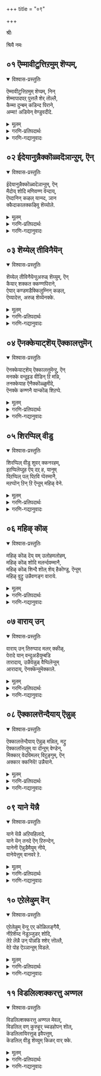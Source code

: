 +++
title = "०९"

+++

श्रीः

श्रियै नमः


## ०१ ऎम्मावीटुत्तिऱमुम् शॆप्पम्,
<details open><summary>विश्वास-प्रस्तुतिः</summary>

ऎम्मावीटुत्तिऱमुम् शॆप्पम्, निन्  
शॆम्मापादपऱ् पुत्तलै शेर् तॊल्लै,  
कैम्मा दुन्बम् कडिन्द पिराने,   
अम्मा\! अडियेन् वेण्डुवदीदे.
</details>

<details><summary>मूलम्</summary>

ऎम्मावीटुत्तिऱमुम् शॆप्पम्, निन्  
शॆम्मापादपऱ् पुत्तलै शेर् तॊल्लै,  
कैम्मा दुन्बम् कडिन्द पिराने,   
अम्मा\! अडियेन् वेण्डुवदीदे.
</details>

<details><summary>गरणि-प्रतिपदार्थः</summary>

ऎम्मावीट्टु तिऱमुम् = आ महाबिडुगडॆय विषयवन्नू, शॆप्पम् = हेळॆवु, निन् = निन्न, शॆम् = कॆम्पाद, मा = परम श्रेष्ठवाद, पाद पऱ्बु = पादपद्मदल्लि, तलै = तलॆयन्नु, शेर् त्तु ऒल्लै = ईगले \(बेगले\) सेरिसि, कैम्मा = आनॆय, तुन्बम् = सङ्कटवन्नु, कडिन्द पिराने = तॊलगिसिद स्वामिये, अम्मा= नन्न स्वामिये, अडियेन् = पादसेवकनाद नानु, वेण्डुवदु ईदे = बेडुवुदु इदन्ने. 
</details>

<details><summary>गरणि-गद्यानुवादः</summary>

आनॆय सङ्कटवन्नु निवारिसिद स्वामिये, आ महाबिडुगडॆय विषयवन्नू हेळॆवु. निन्न कॆम्पाद परमश्रेष्ठवाद पादपद्मदल्लि \(नम्म\) तलॆयन्नु ईगले \(बेगले\) सेरिसबेकु. नन्न स्वामिये, पादसेवकनाद नानु बेडुवुदु इदन्ने. 

आनॆय सङ्कटवन्नु निवारिसिद स्वामिये, आ महाबिडुगडॆय विषयवन्नू हेळॆवु. निन्न कॆम्पाद परमश्रेष्ठवाद पादपद्मदल्लि \(नम्म\) तलॆयन्नु ईगले \(बेगले\) सेरिसबेकु. नन्न स्वामिये, पादसेवकनाद नानु बेडुवुदु इदन्ने. 

सवशक्तनू, करुणासागरनू आगिरुव भगवन्तनन्नु कण्डुकॊळ्ळुव बगॆयेनु ऎम्ब प्रश्नॆयन्नु मुन्दिट्टु, स्वामिय आसाधारणवू विलक्षणवू आद कार्यगळिन्दले, अवनन्नु सुलभवागि कण्डुकॊळ्ळबहुदु ऎन्दु तिळिसलायितु. हिन्दिन तिरुवाय् मॊऴियल्लि.

ईग, हागॆ कण्डुकॊण्डिरुव भगवन्तनु नम्म मुन्दॆ निन्ताग, अवनल्लि नावु अरिकॆ माडिकॊळ्ळबहुदादद्दु एनु? ई प्रश्नॆगॆ उत्तरवागि ई सुन्दरवाद पाशुर.

“आनॆय सङ्कटवन्नु तॊलगिसिद्दु” – गजेन्द्रमोक्षद विषय. कीळु प्राणियादरू, सङ्कटदल्लि सिक्किबिद्दु, भगवन्तन मरॆहॊक्काग, स्वामियु अदर बगॆगॆ ऎष्टु बेग मरुकगॊळ्ळुत्तानॆ- ऎष्टु बेग गरुडारूढनागि अदर बळिगॆ धाविसुत्तानॆ\! ऎष्टु बेग अदर शत्रुवाद मॊसळॆयन्नु तन्न चक्रायुधदिन्द तुण्डरिसिबिडुत्तानॆ\! इदल्लवे अवन परम कारुण्य आश्रितवात्सल्य\! 

आळ्वाररु हेळुत्तारॆ- स्वामी, आनॆय सङ्कटवन्नु हरिसिद परमकारुण्यनिधिये नीनु. नावू संसारवॆम्ब सङ्कटदल्लि सिक्किबिद्दु तॊळलुत्तिद्देवॆ. आदरॆ, आ महाबिडुगडॆयाद मोक्षवन्नु कुरितु निन्नल्लि अरिकॆ माडिकॊळ्ळुवुदिल्ल. अदर विषयवागि प्रस्तापवन्नू माडुवुदिल्ल. निन्न कॆम्पाद कोमल पाद पद्मगळ मेलॆ नम्म तलॆयन्नु ईगले ई \(बेगले\) इरिसबेकॆन्दु हातॊरॆयुत्तिद्देवॆ. पादसेवकनाद नानु निन्नल्लि इदॊन्दन्ने बेडुवुदु. इष्टन्नु मात्र नीनु ननगॆ अनुग्रह माडु. 

भगवन्तन अडिदावरॆयन्नु तलॆय मेलॆ इरिसिकॊळ्ळुवुदु, अडिदावरॆय मेलॆ तलॆयन्निरुसुवुदु, \(अथवा, अवु ऎडॆबिडदॆ तन्न तलॆय मेलिदॆ ऎन्दु भाविसिकॊळ्ळुवुदु\) भगवन्तनॊडनॆ निकटवाद सम्पर्कहॊन्दुव ऒन्दु रीति. इदु मोक्षानन्दक्किन्तलू हॆच्चिनदु ऎन्दु आळ्वाररु अभिप्रायपाडुत्तारॆ. 

भगवन्तन अडिदावरॆय आश्रयक्किन्तलू बेरॆल्ल बगॆय सुख आनन्दगळू, मोक्षवू सह कॆळमट्टद्दे\!
</details>



## ०२ ईदेयानुन्नैक्कॊळ्वदॆञान्ऱुम्, ऎन्
<details open><summary>विश्वास-प्रस्तुतिः</summary>

ईदेयानुन्नैक्कॊळ्वदॆञान्ऱुम्, ऎन्  
मैदोय् शोदि मणिवण्ण वॆन्दाय्,  
ऎय्दानिन् कऴल् यान्य्द, ञान  
क्कैदाकालक्कऴिवु शॆय्योले.
</details>

<details><summary>मूलम्</summary>

ईदेयानुन्नैक्कॊळ्वदॆञान्ऱुम्, ऎन्  
मैदोय् शोदि मणिवण्ण वॆन्दाय्,  
ऎय्दानिन् कऴल् यान्य्द, ञान  
क्कैदाकालक्कऴिवु शॆय्योले.
</details>

<details><summary>गरणि-प्रतिपदार्थः</summary>

ईदे =इदन्ने, यान् = नानु, उन्नै = निन्नन्नु, कॊळ् वदु ऎञ्ञान्ऱुम् = ऎन्दॆन्दिगू केळुवुदु, ऎन् = नन्न, मैतोय् शोदि = काडिगॆयन्नु तॊयिसुवन्थ ज्योतिये \(काडिगॆयन्नु सुरिसुवन्थ ज्योतिये\), मणि वण्णम् ऎन्दाय् = इन्द्रनील मणिय बण्णदवनाद नन्न स्वामिये, ऎय् दा = पडॆदुकॊळ्ळलागदन्थ \(समीपिसलु साध्यवागदन्थ\), निन् कऴल् = निन्न तिरुवडिगळन्नु, यान् ऎय् द =नानु पडॆदुकॊळ्ळुवन्तॆ \(सेरुवन्तॆ\), ञानम् = ज्ञानवॆम्ब, कै = साधनवन्नु \(रॆक्कॆयन्नु\), त = करुणिसु, कालम् = कालवन्नु, कऴिवु = कळॆयुवन्तॆ, शॆय्येल् = माडबेड. 
</details>

<details><summary>गरणि-गद्यानुवादः</summary>

नन्न काडिगॆयन्नु सुरिसुवन्थ ज्योतिये. इन्द्रनीलमणिय बण्णदवनाद नन्न स्वामिये, इदन्ने नानु निन्नन्नु ऎन्दॆन्दिगू बेडुवुदु. समीपिसलागदन्थ निन्न तिरुवडिगळन्नु नानु सेरुवन्तॆ \(पडॆदुकॊळ्ळुवन्तॆ\) ज्ञानवॆम्ब साधनवन्नु\(रॆक्कॆयन्नु\) करुणिसु. कालवन्नु कळॆयुवन्तॆ माडबेड. 

“इदन्ने नानु निन्नल्लि बेडुवुदु” – ऎन्दु हिन्दिन पाशुरदल्लि हेळुत्ता आळ्वाररु भगवन्तन अडिदावरॆगळु तम्म तलॆय मेलॆ निरन्तरवू इरबेकॆन्दरु. मोक्षानन्दक्किन्तलू अदे मेलॆन्दरु. आदरॆ, भगवन्तन तिरुवडिगळन्नु सेरुवुदादरू हेगॆ? अवु सुलभवागि पडॆदुकॊळ्ळुवन्थवल्ल\! इदन्नु कुरितु योचिसुत्ता, अदन्नु साधिसिकॊळ्ळुव मत्तॊन्दु साधनवन्नु आळ्वाररु इल्लि बेडुत्तारॆ. 

आळ्वाररु हेळुत्तारॆ- स्वामी, बेगले \(ईगले\) निन्न दिव्यतिरुवडिगळन्नु सेरिबेकॆम्ब आतुर ननगिदॆ. सुलभवागि पडॆदुकॊळ्ळुवन्थाद्दल्ल अवु\! नन्नल्लिरुव साधनवाद भक्ति विरक्तिगळु सालवु. आद्दरिन्द, ननगॆ ज्ञानवॆम्ब मत्तॊन्दु साधनवन्नु करुणिसु. नानु व्यर्थवागि कालवन्नु कळॆयुवन्तॆ माडबेड. 

इल्लि ऒन्दु रूपकवन्नु नॆनपिगॆ तन्दुकॊळ्ळबहुदु- “भक्ति ऎम्ब हक्किगॆ ज्ञानवू वैराग्यवू ऎन्दु रॆक्कॆगळु”. अवुगळन्नु बळसिकॊण्डु अदु भगवन्तनन्नु सेरुवुदु”. 

भक्तिय पूर्णतॆगॆ ज्ञानवू वैराग्यवू साधकगळु.

“कै” ऎम्बुदक्कॆ “कै, तोळु, सॊण्डिलु, किरण, पक्क, पक्ष, कैमर, साधन, हिडि, रॆक्कॆ, सेनॆ, स्थळ, कैहण, माडतक्कद्दु, भूषण, शक्ति, अल्पतन, बळकॆ, सालु, शिस्तु, तङ्गि, कहि, दुःख, कोप, द्वेष, उणिसु, नडॆसु” – हीगॆल्ला अर्थविदॆ. हॊन्दिकॊळ्ळतक्कवन्नु कूडिसिकॊण्डु “ज्ञानम् कै” ऎम्बुदन्नु युक्तवागि अर्थमाडिकॊळ्ळबहुदागिदॆ.
</details>



## ०३ शॆय्येल् तीविनैयॆन्
<details open><summary>विश्वास-प्रस्तुतिः</summary>

शॆय्येल् तीविनैयॆन्ऱुअरुळ् शॆय्युम्, ऎन्  
कैयार् शक्कत क्कण्णपिराने,  
ऐयार् कण्डमडैक्किलुम्निन् कऴल्,  
ऎय्यादेत्त, अरुळ् शॆय्यॆनक्के.
</details>

<details><summary>मूलम्</summary>

शॆय्येल् तीविनैयॆन्ऱुअरुळ् शॆय्युम्, ऎन्  
कैयार् शक्कत क्कण्णपिराने,  
ऐयार् कण्डमडैक्किलुम्निन् कऴल्,  
ऎय्यादेत्त, अरुळ् शॆय्यॆनक्के.
</details>

<details><summary>गरणि-प्रतिपदार्थः</summary>

शॆय्येल् = माडबेड, ती विनै = कॆट्ट कॆलसगळन्नु \(पापकार्यगळन्नु\), ऎन्ऱु = ऎन्दु, अरुळ् शॆय्युम् = कृपॆमाडुव, ऎन् = नन्न, कै आर् = कैतुम्ब \(सिद्धवागि\), शक्करम् =चक्रायुधवन्नु हिडिदिरुव, कण्णपिराने = आकर्षकनाद स्वामिये \(श्रीकृष्णस्वामिये\), आर् =श्लेष्मवु तुम्बिकॊण्डु, कण्डम् = गण्टलन्नु, अडैक्किलुम्= अडकिकट्टिदरू, निन् कऴल् = निन्न तिरुवडिगळन्नु ऎय्यादु = सॊरगदॆ, एत्त = स्तुतिसुवन्तॆ, अरुळ् शॆय् ऎनक्के = ननगॆ कृपॆमाडु.
</details>

<details><summary>गरणि-गद्यानुवादः</summary>

कैतुम्ब \(सिद्धवागि\) चक्रायुधवन्नु हिडिदिरुव नन्न आकर्षकनाद स्वामिये \(श्रीकृष्णस्वामिये\), पापकार्यगळन्नु माडबेडवॆन्दु ननगॆ कृपॆमाडुवाग, श्लेष्मवु तुम्बिकॊण्डु गण्टलन्नु अडकिकट्टिदागलू सॊरगदॆ निन्न तिरुवडिगळन्नु स्तुतिसुवन्तॆ, कृपॆमाडु.

“ज्ञानवन्नु करुणिसु” ऎम्बुदु हिन्दिन पाशुरद बेडिकॆ. “याव बगॆय ज्ञान बेकादद्दु” ऎम्बुदरॆ विवरणॆ इल्लि बरुत्तदॆ.

आळ्वाररु हेळुत्तारॆ- स्वामी, नन्नन्नु निन्न कडॆगॆ आकर्षिसिद्दी. कैयल्लि चक्रायुधवन्नु सिद्धवागि हिडिदु निन्तिद्दी. पापकार्यगळन्नु ऎन्दरॆ कॆट्ट कॆलसगळन्नु माडबेड ऎन्दु आणतियित्तु. अदन्नु नानु माडदिरुवन्तॆ माडि नन्नन्नु करुणिसिद्दी. ई मानव देहवु बिद्दु होगुवाग, नन्न गण्टलल्लि श्लेष्मतुम्बिकॊळ्ळबहुदु. गण्टलु कट्टि होगबहुदु. सॊरगु तुम्बिबिडबहुदु. अन्थ समयदल्लू सह निन्न तिरुवडिगळ स्मरणॆयन्नु ऎडॆबिडदॆ नानु माडुवन्तॆ ननगॆ ज्ञानवन्नु करुणिसु.
</details>



## ०४ ऎनक्केयाट्शॆय् ऎक्कालत्तुमॆन्
<details open><summary>विश्वास-प्रस्तुतिः</summary>

ऎनक्केयाट्शॆय् ऎक्कालत्तुमॆन्ऱु, ऎन्  
मनक्के वन्दुइड वीडिन् ऱि मन्नि,  
तनक्केयाह ऎनैक्कॊळ्ळुमीदे,  
ऎनक्के कण्णनै यान्कॊळ् शिऱप्पे.
</details>

<details><summary>मूलम्</summary>

ऎनक्केयाट्शॆय् ऎक्कालत्तुमॆन्ऱु, ऎन्  
मनक्के वन्दुइड वीडिन् ऱि मन्नि,  
तनक्केयाह ऎनैक्कॊळ्ळुमीदे,  
ऎनक्के कण्णनै यान्कॊळ् शिऱप्पे.
</details>

<details><summary>गरणि-प्रतिपदार्थः</summary>

ऎनक्के = ननगेये, आट् शॆय् = दास्यवन्नु नडॆसु, ऎक्कालत्तुम् = ऎल्ला कालगळल्लियू, ऎन् ऱ = ऎन्दु, ऎन्= नन्न, मनक्के = मनस्सिनल्लिये \(मनस्सिनॊळक्के\), वन्दु = बन्दु, इडै वीडु इन् ऱि = नडुवॆ स्वल्पवू अवकाशविल्लदन्तॆ, मन्नि = नॆलसि, तनक्के आह = तनगागिये आगिरुवन्तॆ \(तनगॆ तक्कवनॆम्बन्तॆ\), ऎनै= नन्नन्नु, कॊळ्ळुम्= स्वीकरिसुव \(अङ्गीकरिसुव\), ईदे = इदन्ने, ऎनक्के = ननगॆ तक्कवनाद, कण्णनै = आकर्षकनादवनल्लि \(श्रीकृष्णनल्लि\), यान्कॊळ् = नानु बयसुव, शिऱप्पे = उत्तमवाद प्रयोजनवन्ने. 
</details>

<details><summary>गरणि-गद्यानुवादः</summary>

ननगेये दास्य नडॆसु, ऎल्ला कालगळल्लियू ऎन्दु नन्नमनस्सिनॊळक्के बन्दु, नडुवॆ स्वल्पवू कालावकाशविल्लदन्तॆ \(ऎडॆबिडदन्तॆ\) नॆलसि, तनगागिये आगिरुवन्तॆ नन्नन्नुस्वीकरिसुव \(अङ्गीकरिसुव\) इदन्ने, ननगे आगिरुव \(ननगॆ तक्कवनागिरुव\) आकर्षकनल्लि \(श्रीकृष्णनल्लि\) नानु बयसुव, उत्तमवाद प्रयोजनवे. 

“इदन्ने नानु बयसुवुदु. इदन्ने नानु निन्नल्लि बेडुवुदु” ऎम्बुदु ई तिरुवाय् मॊऴिय पल्लवि ऎन्नबहुदेनो. मॊदल पाशुरदल्लि “निन्न दिव्यतिरुवडिगळन्नु नन्न तलॆय मेलॆ इरिसिकॊळ्ळुवुदन्ने करुणिसु” ऎन्दू, ऎरडनॆय पाशुरदल्लि “निन्न अडिदावरॆगळन्नु नानु सेरुवन्तॆ \(पडॆयुवन्तॆ\) ज्ञानवॆम्ब साधनवन्नु करुणिसु ऎम्बुदन्ने” ऎन्दू, मूरनॆय पाशुरदल्लि “श्लेष्मतुम्बि, गण्टलु कट्टि, नन्न अवसानकालदल्लि, कॊनॆयुसिरु नडॆयुववरॆगू, निन्न तिरुवडिगळ स्मरणॆयिरुवन्तॆ करुणिसु” ऎम्बुदन्ने – नानु बयसुवुदु ऎन्नलायितु. 

ईग, “निन्न तिरुवडिगळ दास्यक्कॆ नन्नन्नु अङ्गीकरिसि, नन्न अन्तरङ्गदल्ले बन्दु ऎडॆबिडदॆ नलसु” ऎम्बुदन्ने बेडुवुदागिदॆ. 

आळ्वाररु हेळुत्तारॆ- भगवन्तनिन्द नानु बयसुव अत्युत्तमवाद प्रयोजन इदे- भगवन्तनु नन्नन्नु तन्न कैङ्कर्यक्कॆ तक्कवनु ऎन्दु ऒप्पुवुदु. मत्तु, आ कैङ्कर्यवन्नु नन्निन्द स्वीकरिसुवुदक्कागि, स्वामिये बन्दु नन्न अन्तरङ्गदल्लि ऎडॆबिडदन्तॆ नॆलसुवुदु. स्वामियु मॆच्चुवुदक्कॆ तक्कद्दाद रीतियल्लि कैङ्कर्यवन्नु नन्निन्द स्वीकरिसुवुदु. इदन्ने नानु स्वामियल्लि बेडुवुदु. ननगागुव अतिश्रेष्ठवाद प्रयोजनवू इदे.

भक्तनिगू भगवन्तनिगू नडुवण सम्बन्ध ऎष्टु मट्टिनदागिरबेकु? स्वामिगॆ भक्तने तक्क किङ्कर. भक्तनिगॆ स्वामिये तक्क ऒडॆय. इन्थ केवलवाद स्वामि – भृत्य सम्बन्धवुण्टागुवुदे परमश्रेष्ठवाद भक्तिगॆ प्रयोजन.
</details>



## ०५ शिरप्पिल् वीडु
<details open><summary>विश्वास-प्रस्तुतिः</summary>

शिरप्पिल् वीडु शुवर् क्कनरहम्,  
इऱप्पिलॆय्दुह ऎय् दऱ् ह, यानुम्  
पिऱप्पिल् पल् पिऱवि प्पॆरुमानै,  
मऱप्पॊन् ऱिन् ऱि ऎन्ऱुम् महिऴ् वेने.
</details>

<details><summary>मूलम्</summary>

शिरप्पिल् वीडु शुवर् क्कनरहम्,  
इऱप्पिलॆय्दुह ऎय् दऱ् ह, यानुम्  
पिऱप्पिल् पल् पिऱवि प्पॆरुमानै,  
मऱप्पॊन् ऱिन् ऱि ऎन्ऱुम् महिऴ् वेने.
</details>

<details><summary>गरणि-प्रतिपदार्थः</summary>

शिऱप्पिल् = परमानन्ददिन्द कूडिद, वीडु = बिडुगडॆयन्नो, शुवर् क्कम् = स्वर्गवन्नो, नरहम् =नरकवन्नो, इऱप्पिल् = मरणानन्तर, ऎय्दुह = \(नानु\) पडॆयलि, ऎय् द ऱ् ह = पडॆयदॆ होगलि, यानुम् = नानू सह, पिऱप्पिल् = ई जन्मदल्लि \(बदुकिरुवाग\) पल् पिऱवि = हलवारु जन्मगळ, पॆरुमानै = भगवन्तनन्नु, मऱप्पु ऒन्ऱुइन् ऱि =स्वल्पवू मरॆयदन्तॆ, ऎन्ऱुम् = ऎन्दॆन्दिगू \(यावागलू\), महि ऴ् वेने = \(चिन्तिसि\) आ नन्दिसुवॆनल्ल\! 
</details>

<details><summary>गरणि-गद्यानुवादः</summary>

परमानन्ददिन्द कूडिद बिडुगडॆयन्नो, स्वर्गवन्नो, नरकवन्नो, मरणानन्तर नानु पडॆयलि पडॆयदॆ होगलि. नानु ई जन्मदल्लि \(बदुकिरुवाग\) हलवारु जन्मगळ स्वामियन्नु स्वल्पवू मरॆयदन्तॆ यावागलू चिन्तिसुत्ता आनन्दिसुत्तिरुवॆनल्ल\! 

हिन्दिन पाशुरदल्लि हेळलाद ’प्रयोजन’ ऎम्बुदर परिणामवन्नु इल्लि ऎत्ति हेळलागिदॆ. भगवन्तनिगॆ मॆच्चिन भृत्यनागि प्रयोजन पडॆयबहुदाद्देनु? अदु ऎरडु बगॆय परिणामवन्नुण्टुमाडुवुदु. ऒन्दु, इहजन्मदल्ले ऒदगि बरतक्कद्दु, मत्तॊन्दु मरणानन्तर ऒदगतक्कद्दु. ई विषयदल्लि आळ्वाररु हेळुत्तारॆ. 

नन्न मरणानन्तर ननगॆ ऒदगि बरुवुदेनिदॆयो काणॆ. अदु नरकवेयो, स्वर्गवेयो, अथवा नित्यानन्दमयवाद मोक्षवेयो\! अवुगळल्लि ननगॆ यावुदादरू बरलि. अदु ननगॆ ईग मुख्यवल्ल. ई जन्मदल्लिये, नानु बदुकिरुवष्टु कालवू, नानाअवतारगळन्नॆत्ति भगवन्तनु नडॆसिद आश्चर्याद्भुत कार्यगळन्नु कुरितु चिन्तिसुत्ता, अवुगळन्नु कीर्तिसुत्ता, अनुभविसुत्ता, ऎडॆबिडदन्तॆ आनन्दिसुत्तिरुवुदॊन्दन्ने ईग नानु बयसुवुदु. मरणद बळीक बरुवुदर विचार भगवन्तनिगॆ सेरिद्दल्लवे? 

“पिऱविल् पल् पिऱविप्पॆरुमानै” – भगवन्तनु ’अज’ ऎन्दरॆ हुट्टिदल्लवनु. अवनु “अमर” ऎन्दरॆ साविल्लदवनु. “पिऱवु इल्” – हुट्टु इल्लदवनु. इन्थवनिगॆ “पल् पिऱवि” – हलवारु हुट्टुगळु उण्टादवनन्तॆ\! चमत्कारद मातु\! इदु भगवन्तन नानाअवतारगळन्नु कुरितु हेळुव मातु. ऒन्दॊन्दु अवतारवू ’शिष्ट’न उद्धारक्कागिये. आद्दरिन्द, भगवन्तन अवतारगळल्लि नडॆसिद अद्भुत लीलॆयन्नु भक्तनादवनु “पिऱविल्” – ई जन्मदल्लिये, चिन्तिसुत्ता, स्तुतिसुत्ता, अनुभविसुत्ता बरुवुदरिन्द, दिव्यवाद भगवद्गुणानुभववुण्टागि, तन्मूलक आनन्दवु लभिसुवुदु. भक्ति हॆच्चुवुदु. भगवत्सान्निध्य दॊरॆयुवुदु. मरणा नन्तर सद्गतियू दॊरॆयुवुदु.
</details>



## ०६ महिऴ् कॊळ्
<details open><summary>विश्वास-प्रस्तुतिः</summary>

महिऴ् कॊळ् दॆय् वम् उलोहमलोहम्,  
महिऴ् कॊळ् शोदि मलर्न्दवम्मानै,  
महिऴ् कॊळ् शिन्दै शॊल् शॆय् हैकॊण्डु, ऎन्ऱुम्  
महिऴ् वुट्रु उन्नैवणङ्ग वाराये.
</details>

<details><summary>मूलम्</summary>

महिऴ् कॊळ् दॆय् वम् उलोहमलोहम्,  
महिऴ् कॊळ् शोदि मलर्न्दवम्मानै,  
महिऴ् कॊळ् शिन्दै शॊल् शॆय् हैकॊण्डु, ऎन्ऱुम्  
महिऴ् वुट्रु उन्नैवणङ्ग वाराये.
</details>

<details><summary>गरणि-प्रतिपदार्थः</summary>

महिऴ् कॊळ् = आनन्दवन्नु पडॆदिरुव्, दॆय्वम् = देवतॆगळन्नू, \(देवलोकवन्नू\) उलोहम् = भूलोकवन्नू, अलोहम् = इतर लोकगळन्नू, महिऴ् कॊळ् = आनन्दवन्नु तरुव, शोदि = ज्योतिगळन्नू, मलर्न्द = उण्टुमाडिद, अम्मानै = स्वामियन्नु, महिऴ् कॊळ् = आशिसुव, शिन्दै = चिन्तनवन्नू, शॊल् = मातन्नू, शॆय् है \(माळ्कॆयन्नू\) \(कार्यवन्नू\), कॊण्डु = पडॆदवनागि, ऎन्ऱुम् = यावागलू, महिऴ् वुट्रु = बहळवागि आनन्दिसि, उन्नै = निन्नन्नु, वणङ्ग = नमस्करिसुवुदक्कागि, वाराये = कृपॆ माडि बा.
</details>

<details><summary>गरणि-गद्यानुवादः</summary>

आनन्दवन्नु पडॆदिरुव देवलोकवन्नू, भूलोकवन्नू, इन्नितर लोकगळन्नू, आनन्दवन्नु तरुव दिव्यज्योतिगळन्नू उण्टुमाडिद स्वामियन्नु \(ये निन्नन्नु\) चिन्तनदल्लियू, मातिनल्लियू, माळ्कॆयल्लियू \(कार्यदल्लियू\) ऎडॆबिडदन्तॆ बहळवागि आनन्दिसि, निन्नन्नु नमस्करिसुवुदक्कागि कृपॆमाडि बा. 

ई पाशुरद बेडिकॆ हिन्दिन बेदिकॆगळन्तिरदॆ भिन्नवागिदॆ. भगवन्तनन्नु काया वाचा मनसा आराधिसबेकॆन्दू अदक्कागि तमगॆ भगवत्सान्निध्य दॊरॆयबेकॆन्दू आळ्वारर बेडिकॆ इल्लिदॆ. 

आळ्वाररु हेळुत्तारॆ- स्वामी, नीनु देवलोकवन्नू अदरल्लि सदा आनन्ददल्लि ओलाडुत्तिरुवन्थ देवतॆगळन्नू सृष्टिसिद्दी. हागॆये भूलोकवन्नू अदरल्लि मनुष्यतिर्यक् जन्तुगळन्नू, नाना बगॆय स्थावर वस्तुगळन्नू सृष्टिसिद्दी मत्तु इन्नितर लोकगळन्नू अवुगळल्लि चराचर वस्तुगळन्नू सृष्टिसिद्दी. ई ऎल्ल लोकगळिगू आह्लादवन्नू उत्साहवन्नू तरुवन्थ सूर्यचन्द्ररॆम्ब दिव्यज्योतिगळन्नू सृष्टिसिद्दी. परमसमर्थनाद निन्नन्नु कुरितु ऎडॆबिडदॆ चिन्तिसुत्ता, निन्न गुणस्वभावगळन्नु हॊगळि हाडुत्ता, नीनु नडॆसिद आश्चर्याद्भुत कार्यगळन्नु अरितु आनन्दिसुत्ता, अत्यन्त नम्रतॆयिन्द निन्न तिरुवडिगळिगॆ ऎरगबेकॆनिसुत्तदॆ. इदक्कागि, स्वामी, नन्न बळिगॆ कृपॆमाडिबा.
</details>



## ०७ वाराय् उन्
<details open><summary>विश्वास-प्रस्तुतिः</summary>

वाराय् उन् तिरुप्पाद मलर् क्कीऴ्,  
पेरादे यान् वन्दुअडैयुम्बडि  
तारादाय्, उन्नैयॆन्नुळ् वैप्पिलॆन्ऱुम्  
आरादाय्, ऎनक्कॆन्ऱुमॆक्काले.
</details>

<details><summary>मूलम्</summary>

वाराय् उन् तिरुप्पाद मलर् क्कीऴ्,  
पेरादे यान् वन्दुअडैयुम्बडि  
तारादाय्, उन्नैयॆन्नुळ् वैप्पिलॆन्ऱुम्  
आरादाय्, ऎनक्कॆन्ऱुमॆक्काले.
</details>

<details><summary>गरणि-प्रतिपदार्थः</summary>

वाराय् = कृपॆ माडिबरुववनागु, उन् = निन्न, तिरु = पवित्रवाद, पादम् मलर् कीऴ् = पादकमलदडियल्लि, पेरादे = अगलिकॆयिल्लदन्तॆ, यान् =नानु, वन्दु = बन्दु, अडैयुम्बडि = सेरुवन्तॆ, तारादाय् = कृपॆमाडदवने, उन्नै = निन्नन्नु, ऎनुळ् = नन्न अन्तरङ्गदल्लि, ऎन्ऱुम् = ऎडॆबिडदन्तॆ वैप्पिल् = इरिसिकॊण्डिरुवुदरल्लि \(अनुभविसुवुदरल्लि\), आरादाय् = तृप्तियुण्टुमाडदवने, ऎनक्कु = ननगागिये, ऎन्ऱुम् = यावागलू, \(ऎन्दॆन्दिगू\), ऎक्काले = ऎल्ला समयगळल्लियू, \(कृपॆ माडि बरुववनागु\). 
</details>

<details><summary>गरणि-गद्यानुवादः</summary>

निन्न पवित्रवाद पादकमलदडियल्लि अगलिकॆयिल्लदन्तॆ नानु बन्दु सेरुवन्तॆ कृपॆमाडदवने, निन्नन्नु नन्न अन्तरङ्गदल्लि ऎडॆबिडदन्तॆ इरिसिकॊण्डु अनुभविसुवुदरल्लि तृप्तियन्नुण्टुमाडदवने, ननगागिये ऎन्दॆन्दिगू ऎल्ला समयगळल्लियू कृपॆमाडि बरुववनागु. 

हिन्दिन पाशुरद बेडिकॆ इल्लियू मुन्दुवरियुत्तदॆ. 

आळ्वाररु हेळुत्तारॆ- स्वामी, निन्नन्नु नन्न अन्तरङ्गदल्लि नॆलॆगॊळिसिकॊण्डु ऎष्टॆष्टु अनुभविसिदरू ननगॆ तृप्तियुण्टागदु. नानु बन्दु निन्नन्नु सेरबेकु. निन्निन्द अगलिकॆयॆम्बुदे इल्लदन्तॆ निन्न पवित्रपादकमलगळ कॆळगॆ नानु बन्दु सेरबेकु. इष्टन्नु ननगॆ ईगले नीनु करुणिसदादरॆ, ऎन्दॆन्दिगू ऎल्ला समयगळल्लू नानु निन्नन्नु कण्तुम्ब नोडुत्ता आनन्दिसुवन्तॆ कृपॆमाडि नन्न कण्णमुन्दॆ बरुववनागु\! 

ऎन्थ आशय\! बदुकिरुवष्टु कालवू नानु ऎडॆबिडदन्तॆ निन्नन्नु नोडुत्ता, आनन्दिसुत्तिरबेकु\! मरणानन्तरवू निन्न तिरुवडिगळ सेवॆ ऎडॆबिडदन्तॆ नडॆयुत्तिरबेकु\!
</details>



## ०८ ऎक्कालत्तॆन्दैयाय् ऎन्नुळ्
<details open><summary>विश्वास-प्रस्तुतिः</summary>

ऎक्कालत्तॆन्दैयाय् ऎन्नुळ् मन्निल्, मट्रु  
ऎक्कालत्तिलुम् या दॊन्ऱुम् वेण्डेन्,  
मिक्कार् वेदविमलर् विऱुङ्गुम्, ऎन्  
अक्कार क्कनियॆ\! उन्नैयाने.
</details>

<details><summary>मूलम्</summary>

ऎक्कालत्तॆन्दैयाय् ऎन्नुळ् मन्निल्, मट्रु  
ऎक्कालत्तिलुम् या दॊन्ऱुम् वेण्डेन्,  
मिक्कार् वेदविमलर् विऱुङ्गुम्, ऎन्  
अक्कार क्कनियॆ\! उन्नैयाने.
</details>

<details><summary>गरणि-प्रतिपदार्थः</summary>

ऎक्कालत्तु = यावागलू, ऎन्दै आय् = नन्न तन्दॆयागि \(स्वामियागि\), ऎन् उळ् = नन्न अन्तरङ्गदल्लि, मन्निल् = नॆलसिरुवुदादरॆ, मट्रु = बेरॊन्दन्नु, ऎक्कालत्तिलुम् = ऎन्दॆन्दिगू, यादुऒन्ऱुम् = एनॊन्दन्नू, वेण्डेन् = बेडॆनु. मिक्कार् = श्रेष्ठरादवरु, वेदम् = वेदगळिन्द, विमलर् = परिशुद्धरादवरु, विऴुङ्गुम् = नुङ्गुवन्थ, ऎन् = नन्न, अक्कारम् कनिये = बॆल्लद मुद्दॆये \(अत्यन्त मधुरने\), उन्नै = निन्नन्नु, याने = नाने. 
</details>

<details><summary>गरणि-गद्यानुवादः</summary>

श्रेष्ठरादवरू, वेदविद्वांसरू, परिशुद्धरादवरू, सवियुवन्थ बॆल्लद मुद्दॆये \(अत्यन्त मधुरने\), नीनु नन्न तन्दॆयागि \(स्वामियागि\) यावागलू नन्न अन्तरङ्गदल्लि नॆलसिरुवुदादरॆ, निन्नन्नु ऎन्दॆन्दिगू बेरॆ एनन्नू नानु बेडुवुदिल्ल. 

मिक्कार् वेद विमलर् श्रेष्ठरु, विद्वांसरु, ज्ञानिगळु. वेदवेदाङ्गगळन्नु साङ्गवागि ओदि, अभ्यास माडिरुववरु. तम्म विद्यॆगॆ, ज्ञानक्कॆ तक्कन्तॆ नडॆदुकॊळ्ळुववरु. मानसिकवागि परिशुद्धरागि इरुववरु. भगवद्गुणानुभववॊन्दरल्लिये आशॆयुळ्ळवरु. सदा अदन्नु सवियुत्त आनन्दिसुत्ता काल कळॆयुववरु. 

’ऎन् अक्कारक्कनिये” – सुन्दरवाद रूपक. जनबॆल्लवन्नु आशॆयिन्द बायल्लि ऒन्दु कडॆयल्लि अडकिट्टुकॊण्डु, अदरिन्द स्रविसुव मधुरवन्नु सवियुत्ता आनन्दिसुवन्तॆ, भगवद्भक्तरु \(ज्ञानिगळु\) वेद मुन्तादवुगळ मूलक तावु अरितुकॊण्डन्थ भगवद्गुण स्वभावादिगळन्नु ऎडॆबिडदन्तॆ पठिसुत्ता, आनन्दिसुत्त इरुत्तारॆ. ननगू \(आळ्वाररिगू\) हागॆये भगवन्त बॆल्लद मुद्दॆयन्तॆ. 

आळ्वाररु हेळुत्तारॆ- स्वामी, नीनु नन्न तन्दॆयागि \(प्रीतिय रक्षकनागि\) बन्दु नन्न अन्तरङ्गदल्लि यावागलू नॆलसिरु. अदु हॊरतागि, नानु निन्नन्नु बेरेनन्नू बेडुवुदिल्ल. निन्न सान्निध्यवॊन्दे ननगॆ बेकादद्दु. 

ई पाशुरद बेदिकॆ ऎष्टु सरळवादद्दु\! –’ ’भगवन्ता सदा नन्न अन्तरङ्गदल्लि नॆलसिरु’ ऎम्बुदे अदु. ऎल्ल जीविगळ अन्तरङ्गदल्लू भगवन्तनुसदा नॆलसिद्दानॆ. आदरू, भगवत्कृपॆय हॊरतु, नावॆष्टे प्रयत्निसिदरू, नम्म अन्तरङ्गदल्ले इरुव भगवन्तनन्नु नावु गुरुतिसिकॊळ्ळुवुदु साध्यवागुवुदिल्ल. एनु सिद्धिसबेकादरू मॊदलु भगवत्कृपॆगागि प्रार्थिसबेकु ऎन्द हागॆ.
</details>



## ०९ याने यॆन्नै
<details open><summary>विश्वास-प्रस्तुतिः</summary>

याने यॆन्नै अऱियहिलादे,  
याने यॆन् तनदे ऎन् ऱिरुन्देन्,  
यानेनी ऎन्नुडैमैयुम् नीये,  
वानेयेत्तुम् वानवरे ऱे.
</details>

<details><summary>मूलम्</summary>

याने यॆन्नै अऱियहिलादे,  
याने यॆन् तनदे ऎन् ऱिरुन्देन्,  
यानेनी ऎन्नुडैमैयुम् नीये,  
वानेयेत्तुम् वानवरे ऱे.
</details>

<details><summary>गरणि-प्रतिपदार्थः</summary>

यान् = नानु, ऎन्नै= नन्नन्नु, अऱियहिलादे = अरितुकॊळ्ळदन्तॆ, याने = नाने, ऎन् तनदे = नन्नदे, ऎन्ऱु= ऎन्नुत्ता \(ऎन्दुकॊण्डु\), इरुन्देन् = इद्दॆ, याने नी = नाने नीनु, ऎनुडैमैयुम् नीये =नन्न \(सर्व\) स्वत्तू नीने, वाने =मेलणलोकगळॆल्लवू, एत्तुम् = स्तुतिसुवन्थ, वानवर् = देवतॆगळ, नित्यसूरिगळ, एऱे = वृषभने \(समर्थ रक्षकने\).
</details>

<details><summary>गरणि-गद्यानुवादः</summary>

मेलण लोकगळॆल्लवू स्तुतिसुवन्थ देवतॆगळ मत्तु नित्यसूरिगळ परमसमर्थनाद रक्षकने, नानु नन्नन्नु अरितुकॊळ्ळदन्तॆ ’नाने, नन्नदे’ ऎन्नुत्ता इद्दॆ. नाने नीनु. नन्न \(सर्व\) स्वत्तू नीने. 

हिन्दिन पाशुरदल्लि ’नीनु नन्नल्लि बन्दु नॆलसु’ ऎन्दु बेडलागित्तु. इल्लि ’नानु, नन्नदु’ ऎम्बुदन्नु तॊलगिसिकॊळ्ळुव क्रमवन्नु हेळलागिदॆ.

’नानु, नानु, नानु’ ऎन्दु ऒन्दॊन्दु विषयदल्लू, ऒन्दॊन्दु क्षणदल्लू हेळिकॊळ्ळुत्त, ’नाने ऎल्ल रीतियल्लू समर्थ, नन्निन्दले ऎल्लवू आगुवुदु’ ऎन्दु भाविसुवुदु इदु. ’अहं’कार – ’नानु’ ऎन्नुव दुर्गुण. 

मत्तु, नन्नन्नु आश्रयिसिरुववर बगॆगू, नन्नल्लिरुव वस्तु वाहनादिगळ बगॆगू बहळवागि हेळिकॊळ्ळुत्ता ’नन्नदु, नन्नदु, नन्नदु’ ऎन्नुवुदु ’मम’कार – ऎम्ब दुर्गुण. 

ई ’नानु, नन्नदु’ ऎम्ब ऎरडु दुर्गुणगळु जन्मवन्नण्टि बरतक्कवु. इवु तॊडॆदु होगुववरॆगॆ भगवन्तनल्लि मनस्सु पूर्णवागि नॆलॆगॊळ्ळुवुदिल्ल. ऎल्लक्कू भगवत्कृपॆबेकल्लवे? 

आळ्वाररु हेळुत्तारॆ- देवतॆगळिगू नित्यसूरिगळिगू ऒडॆयनागि, समर्थरक्षकनागिरुव स्वामिये, इदुवरॆगॆ ’नानु, नन्नदु’ ऎम्ब अज्ञानभावनॆयल्लि मुळुगि तेलुत्तिद्दॆ. नीनु नन्न अन्तरङ्गदल्लि बन्दु नॆलसि, करुणिसिदॆ. अदर फलवागि ’नानु, नन्नदु’ ऎम्ब भावनॆ मायवायितु. अदक्कॆ बदलागि ऎल्लवू नीने, ऎल्लवू निन्नदे’ ऎम्ब सुज्ञानवुण्टायितु. 

’नानु, नन्नदु’ ऎम्बुदन्नु ’नीनु, निन्नदु’ ऎम्बुदक्कॆ बदलायिसिकॊळ्ळुवुदे क्रम- भगवत्कृपॆगॆ हाडि, ऎन्द हागॆ.
</details>



## १० एऱेलेऴुम् वॆन्
<details open><summary>विश्वास-प्रस्तुतिः</summary>

एऱेलेऴुम् वॆन्ऱु एर् कॊळिलङ्गैयै,  
नीऱेशॆय्द नॆडुञ्जुडर् शोदि,  
तेऱे लॆन्नै उन् पॊन्नडि श्शेर् त्तॊल्लै,  
वेऱे पोह ऎञ्ञान्ऱुम् विडले.
</details>

<details><summary>मूलम्</summary>

एऱेलेऴुम् वॆन्ऱु एर् कॊळिलङ्गैयै,  
नीऱेशॆय्द नॆडुञ्जुडर् शोदि,  
तेऱे लॆन्नै उन् पॊन्नडि श्शेर् त्तॊल्लै,  
वेऱे पोह ऎञ्ञान्ऱुम् विडले.
</details>

<details><summary>गरणि-प्रतिपदार्थः</summary>

एल् एऱु एऴुम् = ऎदुरिसि, एळु गूळिगळन्नू, वॆन्ऱु= गॆद्दु, एर् कॊळ् = सॊबगिनिन्द तुम्बिद, इलङ्गैयै= लङ्कापट्टणवन्नु, नीऱे शॆय्द = बूदियन्नागिसिद, नॆडुम् = अत्युन्नतवाद, \(साटियिल्लद\) शुडर् = तेजस्सिन, शोदि = ज्योति स्वरूपिये, तेऱु एल् = जयिसुवुदन्नु याचिसुत्तेनॆ, ऎन्नै = नन्नन्नु, उन् पॊन् अडि शेर् त्तु ऒल्लै = निन्न सुन्दरवाद तिरुवडिगळल्लि सेरिसिकॊण्डु बेगलॆ, वेऱे पोह = बेरॆ होगुवुदक्कॆ, ऎञ्ञान्ऱुम् = ऎन्दॆन्दिगू, विडले = बिडबेड. 
</details>

<details><summary>गरणि-गद्यानुवादः</summary>

एळु गूळिगळन्नू ऎदुरिसि गॆद्दवने, सॊबगिनिन्द तुम्बिद लङ्कापट्टणवन्नु बूदियन्नागिसिदवने. साटियिल्लद तेजस्सिन ज्योतिस्वरूपिये, \(नानु\) जयवन्नु याचिसुत्तेनॆ. बेगलॆ निन्न सुन्दरवाद तिरुवडिगळल्लि \(नन्नन्नु\) सेरिसिकॊण्डु, बेरॆ होगुवुदक्कॆ ऎन्दॆन्दिगू बिडबेड. 

एळु मदिसिद गूळिगळन्नु ऒब्बने ऎदुरिसि, अवुगळन्नु सुलभवागि जयिसिद्दु भगवन्तनु श्रीकृष्णनागि अवतरिसिदाग. सत्यॆ ऎम्बवळन्नु मदुवॆयागुवुदक्कागि, फणवागि इट्टिद्द ’एळु गूळिगळन्नु ऒब्बने पळगिसि’ कट्टिहाकुवुदन्नु नडॆसि जयिसिद्दु. 

अत्यन्त सुन्दरवू सकलैश्वर्य सम्पन्नवू आद लङ्कापट्टणवन्नु सुट्टु बूदियन्नागिसिद्दु भगवन्तनु श्रीरामनागि अवतरिसिदाग, राक्षसर कुलवन्ने निर्मूलगॊळिसुवुदक्कागिये श्रीरामनागि अवतरिसि, राक्षसराजनू, असदृशपराक्रमियू आद रावणासुरन राजधानियाद लङ्कॆयन्नू नाशमाडि, अल्लि सेरिकॊण्डिद्द रावणादि ऎल्ल राक्षसरन्नु कॊन्दु हाकिद्दु.

भगवन्तन तेजस्सन्नु सरियागि वर्णिसलारदॆ कोटिकोटि सूर्यप्रकाशवन्नु मीरिसिद अपरिमितवाद तेजस्सिन ज्योतिस्वरूप ऎन्दु मात्र हेळुवुदु.

आळ्वाररु हेळुत्तारॆ- भगवन्त, निन्न सामर्थ्यक्कॆ ऎणॆयिल्ल. एळुगूळिगळन्नु ऒब्बने ऎदुरिसि जयिसिद श्रीकृष्णने नीनु. सुन्दरवू सकलैश्वर्य समृद्धवू, प्रवेशिसलु असदळवू आद लङ्कापट्टणवन्नु बूदि माडिद श्रीरामने नीनु. साटियिल्लद तेजस्सिनिन्द कूडिद ज्योतिस्वरूपि नीनु, निन्नल्लि नन्न बेडिकॆ इदे – नन्नन्नु ई सांसारिक बन्धनदिन्द बिडिसु. मत्तु बेगलॆ, निन्न सुन्दरवाद तिरुवडिगळल्लि नन्नन्नु सेरिसिको मत्तु अवन्नगलि बेरि होगुवुदक्कॆ ऎन्दॆन्दिगू अवकाशकॊडबेड. 

भगवन्तन तिरुवडिगळु दॊरॆतुवॆन्दरॆ मनस्सुनॆम्मदिगॊळ्ळुत्तदॆ. आदरू आळ्वाररिगॆ अञ्जिकॆ. ऒन्दु वेळॆ तम्म चपल चित्त तम्मन्नु बेरॆ कडॆगॆ सॆळॆदुबिट्टरॆ गतियेनु ऎम्बुदे अञ्जिकॆ. अदक्कागिये, अवर कडॆय बेडिकॆ. तिरुवडिगळन्नु ऎन्दॆन्दिगू अगलदन्तॆ माडु ऎन्दु,
</details>



## ११ विडलिल्शक्करत्तु अण्णल
<details open><summary>विश्वास-प्रस्तुतिः</summary>

विडलिल्शक्करत्तु अण्णल मेवल्,  
विडलिल् वण् कुरुहूर् च्चडहोपन् शॊल्,  
कॆडलिलायिरत्तुळ् इवैपत्तुम्,  
कॆडलिल् वीडु शॆय्युम् किळर् वार् क्के.
</details>

<details><summary>मूलम्</summary>

विडलिल्शक्करत्तु अण्णल मेवल्,  
विडलिल् वण् कुरुहूर् च्चडहोपन् शॊल्,  
कॆडलिलायिरत्तुळ् इवैपत्तुम्,  
कॆडलिल् वीडु शॆय्युम् किळर् वार् क्के.
</details>

<details><summary>गरणि-प्रतिपदार्थः</summary>

विडल् इल् = बिडुविल्लद, शक्करत्तु = चक्रायुधवन्नुळ्ळ, अण्णलै = स्वामियन्नु, मेवल् = कूडिकॊळ्ळुवुदु, विडल् इल् = बिडदन्तॆ इरुव, वण् कुरुहूर् शडहोपन् = सुन्दरवाद तिरुक्कूरु हूरिन शठगोपनु \(नम्माळ्वाररु\), शॊल् = हेळिद, कॆडल् इल्= नाशविल्लद, आयिरत्तुळ् = ऒन्दु साविर \(पाशुर\)गळल्लि, इवै = इवुगळाद \(ई\), पत्तुम् = हत्तन्नू, किळर् वार् क्के = ओदि अभ्यास माडुववरिगॆ, कॆडल् इल् = नाशविल्लद \(शाश्वतवाद\), वीडु = बिडुगडॆयन्नु, शॆय्युम् =उण्टुमाडुत्तदॆ. 
</details>

<details><summary>गरणि-गद्यानुवादः</summary>

बिडुविल्लद चक्रायुधवन्नुळ्ळ स्वामियन्नु कूडिकॊळ्ळुवुदन्नु बिडदन्तॆ इरुव सुन्दरवाद तिरुक्कूरु हूरिन शठगोपनु हेळिद नाशविल्लद ऒन्दु साविर पाशुरगळल्लि, ई हत्तन्नू ओदि अभ्यासमाडुववरिगॆ शाश्वतवाद बिडुगडॆयन्नुण्टुमाडुत्तदॆ. 

भगवन्तनल्लि सल्लिसबेकाद बेडिकॆ मत्तु अदरिन्द उण्टागुव अन्तिम गुरि – ई ऎरडु विषयगळु ई तिरुवाय् मॊऴिगॆ प्राशस्त्यवन्नु तन्दिरुवुदु. भगवन्तनल्लि बेडुवुदॆन्दरॆ अन्तिम पुरुषार्थवाद ’बिडुगडॆ’ ऎम्बुदन्ने. अदन्नु पडॆदुकॊळ्ळुवुदक्कॆ उपायवॆन्दरॆ – भगवन्तन दिव्यतिरुवडिगळन्नु अनन्यवागि आश्रयिसुवुदु मत्तु अदरिन्द ऎन्दॆन्दिगू अगलिकॆयिल्लदन्तॆ माडिकॊळ्ळुवुदु. अदु हेगॆ? भगवन्तनु नानाअवतारगळल्लि नडॆसिद अद्भुताश्चर्यकरवाद लीलॆगळन्नॆल्ला स्मरिसुत्ता, कीर्तिसुत्ता काल कळॆयुवुदु. अवनन्नु अन्तरङ्गदल्लि नॆलॆगॊळिसिकॊळ्ळुवुदु. अवन तिरुवडिगळ स्मरणॆयन्नु कडॆयुरिसिरिनवरॆगू नडॆसुत्तिरुवुदु. मत्तु, ’नानु, नन्नदु’ ऎम्बुदन्नु मरॆतु, ऎल्लवू’नीने निन्नदे’ ऎन्दु भगवदर्पण माडुवुदु. बदुकिरुवष्टु कालवू हीगॆ अभ्यास माडुत्ता होदरॆ, मरणानन्तर, भगवत्कृपॆयिन्द बिडुगडॆयू भगवन्तन तिरुवडिगळ कैङ्कर्यवू तप्पदॆ लभिसुवुदु.

हीगॆ, चक्रायुधधारियाद भगवन्तनॊडनॆ सेरिकॊळ्ळुव अत्यन्त सुलभवाद मार्गवन्नु तिळिसिरुववनु तिरुक्कूरुहूरिन शठगोपनु. आतनु रचिसि हाडिरुव ऒन्दु साविर पाशुरगळ् पैकि ई हत्तन्नु चॆन्न्गि अभ्यासमाडि, अनुष्ठानदल्लि तन्दुकॊळ्ळुववरिगॆ खण्डितवागियू बिडुगडॆयू, भगवत्कैङ्कर्यवू लभिसुवुदु. हीगिदॆ ई तिरुवाय् मॊऴिय फलश्रुति.
</details>
